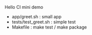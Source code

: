 Hello CI mini demo
- app/greet.sh : small app
- tests/test_greet.sh : simple test
- Makefile : make test / make package
